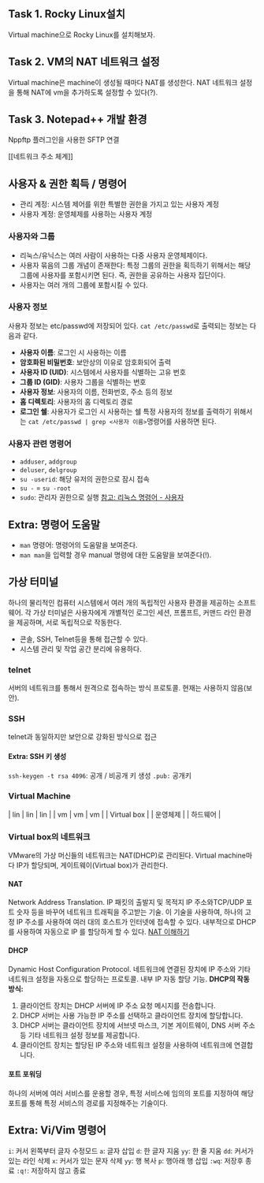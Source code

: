 ## Task 1. Rocky Linux설치
Virtual machine으로 Rocky Linux를 설치해보자.
## Task 2. VM의 NAT 네트워크 설정
Virtual machine은 machine이 생성될 때마다 NAT를 생성한다.
NAT 네트워크 설정을 통해 NAT에 vm을 추가하도록 설정할 수 있다(?).
## Task 3. Notepad++ 개발 환경
Nppftp 플러그인을 사용한 SFTP 연결

[[네트워크 주소 체계]]
## 사용자 & 권한 획득 / 명령어
- 관리 계정: 시스템 제어를 위한 특별한 권한을 가지고 있는 사용자 계정
- 사용자 계정: 운영체제를 사용하는 사용자 계정
### 사용자와 그룹
- 리눅스/유닉스는 여러 사람이 사용하는 다중 사용자 운영체제이다.
- 사용자 묶음의 그룹 개념이 존재한다: 특정 그룹의 권한을 획득하기 위해서는 해당 그룹에 사용자를 포함시키면 된다. 즉, 권한을 공유하는 사용자 집단이다.
- 사용자는 여러 개의 그룹에 포함시킬 수 있다.
### 사용자 정보
사용자 정보는 etc/passwd에 저장되어 있다. `cat /etc/passwd`로 출력되는 정보는 다음과 같다.
- **사용자 이름**: 로그인 시 사용하는 이름
- **암호화된 비밀번호**: 보안상의 이유로 암호화되어 출력
- **사용자 ID (UID)**: 시스템에서 사용자를 식별하는 고유 번호
- **그룹 ID (GID)**: 사용자 그룹을 식별하는 번호
- **사용자 정보**: 사용자의 이름, 전화번호, 주소 등의 정보
- **홈 디렉토리**: 사용자의 홈 디렉토리 경로
- **로그인 쉘**: 사용자가 로그인 시 사용하는 쉘
특정 사용자의 정보를 출력하기 위해서는 `cat /etc/passwd | grep <사용자 이름>`명령어를 사용하면 된다.
### 사용자 관련 명령어
- `adduser`, `addgroup`
- `deluser`, `delgroup`
- `su -userid`:  해당 유저의 권한으로 잠시 접속
- `su -` = `su -root`
- `sudo`: 관리자 권한으로 실행
[참고: 리눅스 명령어 - 사용자](https://m.blog.naver.com/hj_kim97/222581377831)
## Extra: 명령어 도움말
- `man` 명령어: 명령어의 도움말을 보여준다.
- `man man`을 입력할 경우 manual 명령에 대한 도움말을 보여준다(!).
## 가상 터미널
하나의 물리적인 컴퓨터 시스템에서 여러 개의 독립적인 사용자 환경을 제공하는 소프트웨어. 각 가상 터미널은 사용자에게 개별적인 로그인 세션, 프롬프트, 커맨드 라인 환경을 제공하며, 서로 독립적으로 작동한다.
- 콘솔, SSH, Telnet등을 통해 접근할 수 있다.
- 시스템 관리 및 작업 공간 분리에 유용하다.
### telnet
서버의 네트워크를 통해서 원격으로 접속하는 방식 프로토콜. 현재는 사용하지 않음(보안).
### SSH
telnet과 동일하지만 보안으로 강화된 방식으로 접근
#### Extra: SSH 키 생성
`ssh-keygen -t rsa 4096`: 공개 / 비공개 키 생성 `.pub:` 공개키
### Virtual Machine
| lin | lin | lin |
| vm | vm | vm |
| Virtual box |
| 운영체제 |
| 하드웨어 |
### Virtual box의 네트워크
VMware의 가상 머신들의 네트워크는 NAT(DHCP)로 관리된다. Virtual machine마다 IP가 할당되며, 게이트웨이(Virtual box)가 관리한다.
#### NAT
Network Address Translation. IP 패킷의 출발지 및 목적지 IP 주소와TCP/UDP 포트 숫자 등을 바꾸어 네트워크 트래픽을 주고받는 기술. 이 기술을 사용하여, 하나의 고정 IP 주소를 사용하여 여러 대의 호스트가 인터넷에 접속할 수 있다. 내부적으로 DHCP를 사용하여 자동으로 IP 를 할당하게 할 수 있다.
[NAT 이해하기](https://www.stevenjlee.net/2020/07/11/%EC%9D%B4%ED%95%B4%ED%95%98%EA%B8%B0-nat-network-address-translation-%EB%84%A4%ED%8A%B8%EC%9B%8C%ED%81%AC-%EC%A3%BC%EC%86%8C-%EB%B3%80%ED%99%98/)
#### DHCP
Dynamic Host Configuration Protocol. 네트워크에 연결된 장치에 IP 주소와 기타 네트워크 설정을 자동으로 할당하는 프로토콜. 내부 IP 자동 할당 기능.
**DHCP의 작동 방식:**
1. 클라이언트 장치는 DHCP 서버에 IP 주소 요청 메시지를 전송합니다.
2. DHCP 서버는 사용 가능한 IP 주소를 선택하고 클라이언트 장치에 할당합니다.
3. DHCP 서버는 클라이언트 장치에 서브넷 마스크, 기본 게이트웨이, DNS 서버 주소 등 기타 네트워크 설정 정보를 제공합니다.
4. 클라이언트 장치는 할당된 IP 주소와 네트워크 설정을 사용하여 네트워크에 연결합니다.
#### 포트 포워딩
하나의 서버에 여러 서비스를 운용할 경우, 특정 서비스에 임의의 포트를 지정하여 해당 포트를 통해 특정 서비스의 경로를 지정해주는 기술이다.
## Extra: Vi/Vim 명령어
`i`: 커서 왼쪽부터 글자 수정모드
`a`: 글자 삽입 
`d`: 한 글자 지움
`yy`: 한 줄 지움
`dd`: 커서가 있는 라인 삭제
`x`: 커서가 있는 문자 삭제
`yy`: 행 복사
`p`: 행아래 행 삽입
`:wq`: 저장후 종료
`:q!`: 저장하지 않고 종료
